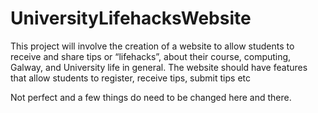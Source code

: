 # UniversityLifehacksWebsite
This project will involve the creation of a website to allow students to receive and share tips or “lifehacks”, about their course, computing, Galway, and University life in general. The website should have features that allow students to register, receive tips, submit tips etc

Not perfect and a few things do need to be changed here and there.
